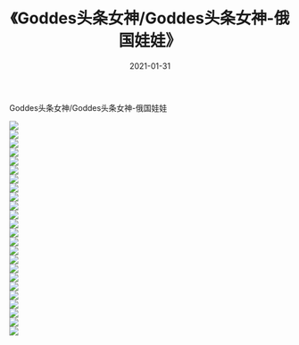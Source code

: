 ﻿---
layout: post
title:  《Goddes头条女神/Goddes头条女神-俄国娃娃》
date:   2021-01-31
img: http://img.660000.xyz/Sharelink/网络美图/2021/Goddes头条女神/Goddes头条女神-俄国娃娃/000.jpg
categories: [美女, 清纯, 唯美]
---

Goddes头条女神/Goddes头条女神-俄国娃娃

 ![](http://img.660000.xyz/Sharelink/网络美图/2021/Goddes头条女神/Goddes头条女神-俄国娃娃/001.jpg) <br>![](http://img.660000.xyz/Sharelink/网络美图/2021/Goddes头条女神/Goddes头条女神-俄国娃娃/002.jpg) <br>![](http://img.660000.xyz/Sharelink/网络美图/2021/Goddes头条女神/Goddes头条女神-俄国娃娃/003.jpg) <br>![](http://img.660000.xyz/Sharelink/网络美图/2021/Goddes头条女神/Goddes头条女神-俄国娃娃/004.jpg) <br>![](http://img.660000.xyz/Sharelink/网络美图/2021/Goddes头条女神/Goddes头条女神-俄国娃娃/005.jpg) <br>![](http://img.660000.xyz/Sharelink/网络美图/2021/Goddes头条女神/Goddes头条女神-俄国娃娃/006.jpg) <br>![](http://img.660000.xyz/Sharelink/网络美图/2021/Goddes头条女神/Goddes头条女神-俄国娃娃/007.jpg) <br>![](http://img.660000.xyz/Sharelink/网络美图/2021/Goddes头条女神/Goddes头条女神-俄国娃娃/008.jpg) <br>![](http://img.660000.xyz/Sharelink/网络美图/2021/Goddes头条女神/Goddes头条女神-俄国娃娃/009.jpg) <br>![](http://img.660000.xyz/Sharelink/网络美图/2021/Goddes头条女神/Goddes头条女神-俄国娃娃/010.jpg) <br>![](http://img.660000.xyz/Sharelink/网络美图/2021/Goddes头条女神/Goddes头条女神-俄国娃娃/011.jpg) <br>![](http://img.660000.xyz/Sharelink/网络美图/2021/Goddes头条女神/Goddes头条女神-俄国娃娃/012.jpg) <br>![](http://img.660000.xyz/Sharelink/网络美图/2021/Goddes头条女神/Goddes头条女神-俄国娃娃/013.jpg) <br>![](http://img.660000.xyz/Sharelink/网络美图/2021/Goddes头条女神/Goddes头条女神-俄国娃娃/014.jpg) <br>![](http://img.660000.xyz/Sharelink/网络美图/2021/Goddes头条女神/Goddes头条女神-俄国娃娃/015.jpg) <br>![](http://img.660000.xyz/Sharelink/网络美图/2021/Goddes头条女神/Goddes头条女神-俄国娃娃/016.jpg) <br>![](http://img.660000.xyz/Sharelink/网络美图/2021/Goddes头条女神/Goddes头条女神-俄国娃娃/017.jpg) <br>![](http://img.660000.xyz/Sharelink/网络美图/2021/Goddes头条女神/Goddes头条女神-俄国娃娃/018.jpg) <br>![](http://img.660000.xyz/Sharelink/网络美图/2021/Goddes头条女神/Goddes头条女神-俄国娃娃/019.jpg) <br>![](http://img.660000.xyz/Sharelink/网络美图/2021/Goddes头条女神/Goddes头条女神-俄国娃娃/020.jpg) <br>![](http://img.660000.xyz/Sharelink/网络美图/2021/Goddes头条女神/Goddes头条女神-俄国娃娃/021.jpg) <br>![](http://img.660000.xyz/Sharelink/网络美图/2021/Goddes头条女神/Goddes头条女神-俄国娃娃/022.jpg) <br>![](http://img.660000.xyz/Sharelink/网络美图/2021/Goddes头条女神/Goddes头条女神-俄国娃娃/023.jpg) <br>![](http://img.660000.xyz/Sharelink/网络美图/2021/Goddes头条女神/Goddes头条女神-俄国娃娃/024.jpg) <br>